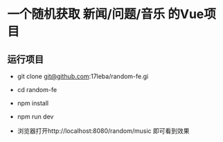 # 一个随机获取 新闻/问题/音乐 的Vue项目

## 运行项目
- git clone git@github.com:17leba/random-fe.gi
- cd random-fe
- npm install
- npm run dev

- 浏览器打开http://localhost:8080/random/music 即可看到效果
